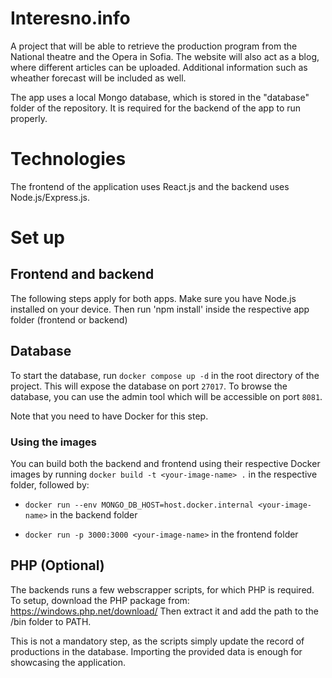 # Interesno.info

A project that will be able to retrieve the production program from the National theatre and the Opera in Sofia.
The website will also act as a blog, where different articles can be uploaded.
Additional information such as wheather forecast will be included as well.

The app uses a local Mongo database, which is stored in the "database" folder of the repository. It is required for the backend of the app to run properly.

# Technologies

The frontend of the application uses React.js and the backend uses Node.js/Express.js.

# Set up

## Frontend and backend

The following steps apply for both apps.
Make sure you have Node.js installed on your device.
Then run 'npm install' inside the respective app folder (frontend or backend)

## Database

To start the database, run `docker compose up -d` in the root directory of the project. This will expose the database on port `27017`. To browse the database, you can use the admin tool which will be accessible on port `8081`.

Note that you need to have Docker for this step.

### Using the images

You can build both the backend and frontend using their respective Docker images by running `docker build -t <your-image-name> .` in the respective folder, followed by:

- `docker run --env MONGO_DB_HOST=host.docker.internal <your-image-name>` in the backend folder

- `docker run -p 3000:3000 <your-image-name>` in the frontend folder

## PHP (Optional)

The backends runs a few webscrapper scripts, for which PHP is required.
To setup, download the PHP package from: https://windows.php.net/download/
Then extract it and add the path to the /bin folder to PATH.

This is not a mandatory step, as the scripts simply update the record of productions in the database.
Importing the provided data is enough for showcasing the application.
